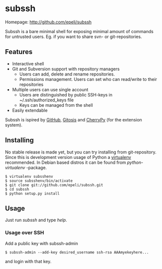# subssh #

Homepage: http://github.com/epeli/subssh

Subssh is a bare minimal shell for exposing minimal amount of commands for
untrusted users. Eg. if you want to share  svn- or git-repositories. 


## Features ##

 - Interactive shell
 - Git and Subversion support with repository managers
   - Users can add, delete and rename repositories. 
   - Permissions management. Users can set who can read/write to their 
     repositories
 - Multiple users can use single account
   - Users are distinguished by public SSH-keys in ~/.ssh/authorized_keys file
   - Keys can be managed from the shell
 - Easily extendable

Subssh is ispired by [GitHub][1], [Gitosis][2] and [CherryPy][3] (for the
extension system).

[1]: http://github.com/
[2]: http://eagain.net/gitweb/?p=gitosis.git
[3]: http://cherrypy.org/

## Installing ##

No stable release is made yet, but you can try installing from git-repository.
Since this is development version usage of Python a [virtualenv][4] recommended.
In Debian based distros it can be found from *python-virtualenv* -package.

[4]: http://pypi.python.org/pypi/virtualenv

    $ virtualenv subsshenv
    $ source subsshenv/bin/activate
    $ git clone git://github.com/epeli/subssh.git
    $ cd subssh
    $ python setup.py install

## Usage ##

Just run *subssh* and type *help*.

### Usage over SSH ###

Add a public key with subssh-admin

    $ subssh-admin --add-key desired_username ssh-rsa AAAmyekeyhere...

and login with that key.
